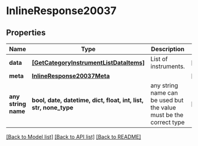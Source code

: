 # InlineResponse20037


## Properties
Name | Type | Description | Notes
------------ | ------------- | ------------- | -------------
**data** | [**[GetCategoryInstrumentListDataItems]**](GetCategoryInstrumentListDataItems.md) | List of instruments. | [optional] 
**meta** | [**InlineResponse20037Meta**](InlineResponse20037Meta.md) |  | [optional] 
**any string name** | **bool, date, datetime, dict, float, int, list, str, none_type** | any string name can be used but the value must be the correct type | [optional]

[[Back to Model list]](../README.md#documentation-for-models) [[Back to API list]](../README.md#documentation-for-api-endpoints) [[Back to README]](../README.md)


